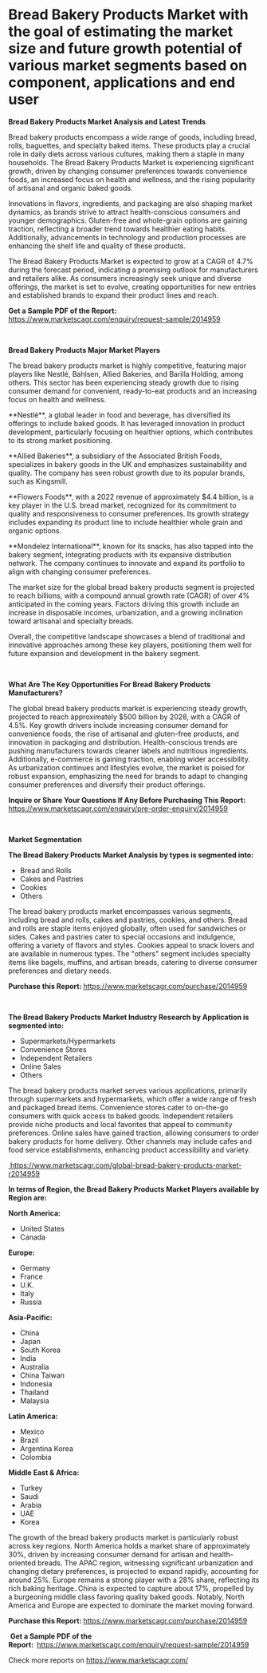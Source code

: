 <p><h1>Bread Bakery Products Market with the goal of estimating the market size and future growth potential of various market segments based on component, applications and end user</h1></p><p><strong>Bread Bakery Products Market Analysis and Latest Trends</strong></p>
<p><p>Bread bakery products encompass a wide range of goods, including bread, rolls, baguettes, and specialty baked items. These products play a crucial role in daily diets across various cultures, making them a staple in many households. The Bread Bakery Products Market is experiencing significant growth, driven by changing consumer preferences towards convenience foods, an increased focus on health and wellness, and the rising popularity of artisanal and organic baked goods.</p><p>Innovations in flavors, ingredients, and packaging are also shaping market dynamics, as brands strive to attract health-conscious consumers and younger demographics. Gluten-free and whole-grain options are gaining traction, reflecting a broader trend towards healthier eating habits. Additionally, advancements in technology and production processes are enhancing the shelf life and quality of these products.</p><p>The Bread Bakery Products Market is expected to grow at a CAGR of 4.7% during the forecast period, indicating a promising outlook for manufacturers and retailers alike. As consumers increasingly seek unique and diverse offerings, the market is set to evolve, creating opportunities for new entries and established brands to expand their product lines and reach.</p></p>
<p><strong>Get a Sample PDF of the Report:&nbsp;</strong> <a href="https://www.marketscagr.com/enquiry/request-sample/2014959?utm_campaign=3368&utm_medium=2&utm_source=Github&utm_content=ia&utm_term=29032025&utm_id=bread-bakery-products">https://www.marketscagr.com/enquiry/request-sample/2014959</a></p>
<p>&nbsp;</p>
<p><strong>Bread Bakery Products Major Market Players</strong></p>
<p><p>The bread bakery products market is highly competitive, featuring major players like Nestlé, Bahlsen, Allied Bakeries, and Barilla Holding, among others. This sector has been experiencing steady growth due to rising consumer demand for convenient, ready-to-eat products and an increasing focus on health and wellness.</p><p>**Nestlé**, a global leader in food and beverage, has diversified its offerings to include baked goods. It has leveraged innovation in product development, particularly focusing on healthier options, which contributes to its strong market positioning. </p><p>**Allied Bakeries**, a subsidiary of the Associated British Foods, specializes in bakery goods in the UK and emphasizes sustainability and quality. The company has seen robust growth due to its popular brands, such as Kingsmill. </p><p>**Flowers Foods**, with a 2022 revenue of approximately $4.4 billion, is a key player in the U.S. bread market, recognized for its commitment to quality and responsiveness to consumer preferences. Its growth strategy includes expanding its product line to include healthier whole grain and organic options.</p><p>**Mondelez International**, known for its snacks, has also tapped into the bakery segment, integrating products with its expansive distribution network. The company continues to innovate and expand its portfolio to align with changing consumer preferences.</p><p>The market size for the global bread bakery products segment is projected to reach billions, with a compound annual growth rate (CAGR) of over 4% anticipated in the coming years. Factors driving this growth include an increase in disposable incomes, urbanization, and a growing inclination toward artisanal and specialty breads.</p><p>Overall, the competitive landscape showcases a blend of traditional and innovative approaches among these key players, positioning them well for future expansion and development in the bakery segment.</p></p>
<p>&nbsp;</p>
<p><strong>What Are The Key Opportunities For Bread Bakery Products Manufacturers?</strong></p>
<p><p>The global bread bakery products market is experiencing steady growth, projected to reach approximately $500 billion by 2028, with a CAGR of 4.5%. Key growth drivers include increasing consumer demand for convenience foods, the rise of artisanal and gluten-free products, and innovation in packaging and distribution. Health-conscious trends are pushing manufacturers towards cleaner labels and nutritious ingredients. Additionally, e-commerce is gaining traction, enabling wider accessibility. As urbanization continues and lifestyles evolve, the market is poised for robust expansion, emphasizing the need for brands to adapt to changing consumer preferences and diversify their product offerings.</p></p>
<p><strong>Inquire or Share Your Questions If Any Before Purchasing This Report:</strong> <a href="https://www.marketscagr.com/enquiry/pre-order-enquiry/2014959?utm_campaign=3368&utm_medium=2&utm_source=Github&utm_content=ia&utm_term=29032025&utm_id=bread-bakery-products">https://www.marketscagr.com/enquiry/pre-order-enquiry/2014959</a></p>
<p>&nbsp;</p>
<p><strong>Market Segmentation</strong></p>
<p><strong>The Bread Bakery Products Market Analysis by types is segmented into:</strong></p>
<p><ul><li>Bread and Rolls</li><li>Cakes and Pastries</li><li>Cookies</li><li>Others</li></ul></p>
<p><p>The bread bakery products market encompasses various segments, including bread and rolls, cakes and pastries, cookies, and others. Bread and rolls are staple items enjoyed globally, often used for sandwiches or sides. Cakes and pastries cater to special occasions and indulgence, offering a variety of flavors and styles. Cookies appeal to snack lovers and are available in numerous types. The "others" segment includes specialty items like bagels, muffins, and artisan breads, catering to diverse consumer preferences and dietary needs.</p></p>
<p><strong>Purchase this Report:&nbsp;</strong><a href="https://www.marketscagr.com/purchase/2014959?utm_campaign=3368&utm_medium=2&utm_source=Github&utm_content=ia&utm_term=29032025&utm_id=bread-bakery-products">https://www.marketscagr.com/purchase/2014959</a></p>
<p>&nbsp;</p>
<p><strong>The Bread Bakery Products Market Industry Research by Application is segmented into:</strong></p>
<p><ul><li>Supermarkets/Hypermarkets</li><li>Convenience Stores</li><li>Independent Retailers</li><li>Online Sales</li><li>Others</li></ul></p>
<p><p>The bread bakery products market serves various applications, primarily through supermarkets and hypermarkets, which offer a wide range of fresh and packaged bread items. Convenience stores cater to on-the-go consumers with quick access to baked goods. Independent retailers provide niche products and local favorites that appeal to community preferences. Online sales have gained traction, allowing consumers to order bakery products for home delivery. Other channels may include cafes and food service establishments, enhancing product accessibility and variety.</p></p>
<p><a href="https://www.marketscagr.com/global-bread-bakery-products-market-r2014959?utm_campaign=3368&utm_medium=2&utm_source=Github&utm_content=ia&utm_term=29032025&utm_id=bread-bakery-products">&nbsp;https://www.marketscagr.com/global-bread-bakery-products-market-r2014959</a></p>
<p><strong>In terms of Region, the Bread Bakery Products Market Players available by Region are:</strong></p>
<p>
    <p> <strong> North America: </strong>
        <ul>
            <li>United States</li>
            <li>Canada</li>
        </ul>
        </p> 
    <p> <strong> Europe: </strong>
        <ul>
            <li>Germany</li>
            <li>France</li>
            <li>U.K.</li>
            <li>Italy</li>
            <li>Russia</li>
        </ul>
        </p> 
    <p> <strong> Asia-Pacific: </strong>
        <ul>
            <li>China</li>
            <li>Japan</li>
            <li>South Korea</li>
            <li>India</li>
            <li>Australia</li>
            <li>China Taiwan</li>
            <li>Indonesia</li>
            <li>Thailand</li>
            <li>Malaysia</li>
        </ul>
        </p> 
    <p> <strong> Latin America: </strong>
        <ul>
            <li>Mexico</li>
            <li>Brazil</li>
            <li>Argentina Korea</li>
            <li>Colombia</li>
        </ul>
        </p> 
    <p> <strong> Middle East & Africa: </strong>
        <ul>
            <li>Turkey</li>
            <li>Saudi</li>
            <li>Arabia</li>
            <li>UAE</li>
            <li>Korea</li>
        </ul>
    </p>
    </p>
<p><p>The growth of the bread bakery products market is particularly robust across key regions. North America holds a market share of approximately 30%, driven by increasing consumer demand for artisan and health-oriented breads. The APAC region, witnessing significant urbanization and changing dietary preferences, is projected to expand rapidly, accounting for around 25%. Europe remains a strong player with a 28% share, reflecting its rich baking heritage. China is expected to capture about 17%, propelled by a burgeoning middle class favoring quality baked goods. Notably, North America and Europe are expected to dominate the market moving forward.</p></p>
<p><strong>Purchase this Report: </strong><a href="https://www.marketscagr.com/purchase/2014959?utm_campaign=3368&utm_medium=2&utm_source=Github&utm_content=ia&utm_term=29032025&utm_id=bread-bakery-products">https://www.marketscagr.com/purchase/2014959</a></p>
<p>&nbsp;<strong>Get a Sample PDF of the Report:&nbsp;&nbsp;</strong><a href="https://www.marketscagr.com/enquiry/request-sample/2014959?utm_campaign=3368&utm_medium=2&utm_source=Github&utm_content=ia&utm_term=29032025&utm_id=bread-bakery-products">https://www.marketscagr.com/enquiry/request-sample/2014959</a></p>
<p><strong></strong></p>
<p>Check more reports on <a href="https://www.marketscagr.com/?utm_campaign=3368&utm_medium=2&utm_source=Github&utm_content=ia&utm_term=29032025&utm_id=bread-bakery-products">https://www.marketscagr.com/</a></p>